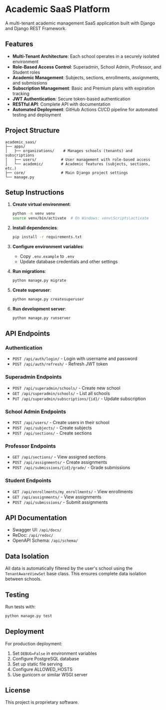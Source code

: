 # Academic SaaS Platform

A multi-tenant academic management SaaS application built with Django and Django REST Framework.

## Features

- **Multi-Tenant Architecture**: Each school operates in a securely isolated environment
- **Role-Based Access Control**: Superadmin, School Admin, Professor, and Student roles
- **Academic Management**: Subjects, sections, enrollments, assignments, and submissions
- **Subscription Management**: Basic and Premium plans with expiration tracking
- **JWT Authentication**: Secure token-based authentication
- **RESTful API**: Complete API with documentation
- **Automated Deployment**: GitHub Actions CI/CD pipeline for automated testing and deployment

## Project Structure

```
academic_saas/
├── apps/
│   ├── organizations/    # Manages schools (tenants) and subscriptions
│   ├── users/           # User management with role-based access
│   └── academic/        # Academic features (subjects, sections, etc.)
├── core/                # Main Django project settings
└── manage.py
```

## Setup Instructions

1. **Create virtual environment**:
   ```bash
   python -m venv venv
   source venv/bin/activate  # On Windows: venv\Scripts\activate
   ```

2. **Install dependencies**:
   ```bash
   pip install -r requirements.txt
   ```

3. **Configure environment variables**:
   - Copy `.env.example` to `.env`
   - Update database credentials and other settings

4. **Run migrations**:
   ```bash
   python manage.py migrate
   ```

5. **Create superuser**:
   ```bash
   python manage.py createsuperuser
   ```

6. **Run development server**:
   ```bash
   python manage.py runserver
   ```

## API Endpoints

### Authentication
- `POST /api/auth/login/` - Login with username and password
- `POST /api/auth/refresh/` - Refresh JWT token

### Superadmin Endpoints
- `POST /api/superadmin/schools/` - Create new school
- `GET /api/superadmin/schools/` - List all schools
- `PUT /api/superadmin/subscriptions/{id}/` - Update subscription

### School Admin Endpoints
- `POST /api/users/` - Create users in their school
- `POST /api/subjects/` - Create subjects
- `POST /api/sections/` - Create sections

### Professor Endpoints
- `GET /api/sections/` - View assigned sections
- `POST /api/assignments/` - Create assignments
- `POST /api/submissions/{id}/grade/` - Grade submissions

### Student Endpoints
- `GET /api/enrollments/my_enrollments/` - View enrollments
- `GET /api/assignments/` - View assignments
- `POST /api/submissions/` - Submit assignments

## API Documentation

- Swagger UI: `/api/docs/`
- ReDoc: `/api/redoc/`
- OpenAPI Schema: `/api/schema/`

## Data Isolation

All data is automatically filtered by the user's school using the `TenantAwareViewSet` base class. This ensures complete data isolation between schools.

## Testing

Run tests with:
```bash
python manage.py test
```

## Deployment

For production deployment:
1. Set `DEBUG=False` in environment variables
2. Configure PostgreSQL database
3. Set up static file serving
4. Configure ALLOWED_HOSTS
5. Use gunicorn or similar WSGI server

## License

This project is proprietary software.